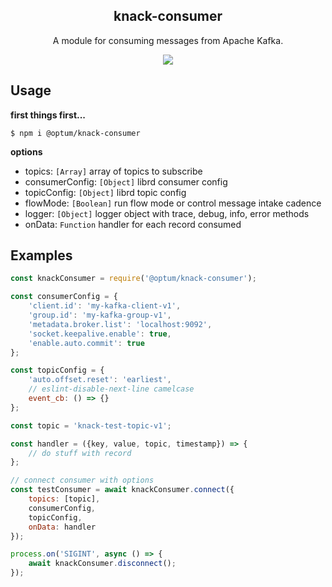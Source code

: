 <h2 align="center">
  knack-consumer
</h2>

<p align="center">
  A module for consuming messages from Apache Kafka.
</p>

<p align="center">
  <a href="https://github.com/xojs/xo"><img src="https://img.shields.io/badge/code_style-XO-5ed9c7.svg"></a>
</p>

## Usage

<b>first things first...</b>

```shell
$ npm i @optum/knack-consumer
```

<b>options</b>

- topics: `[Array]` array of topics to subscribe
- consumerConfig: `[Object]` librd consumer config
- topicConfig: `[Object]` librd topic config
- flowMode: `[Boolean]`  run flow mode or control message intake cadence
- logger: `[Object]`  logger object with trace, debug, info, error methods
- onData: `Function` handler for each record consumed

## Examples

```js
const knackConsumer = require('@optum/knack-consumer');

const consumerConfig = {
    'client.id': 'my-kafka-client-v1',
    'group.id': 'my-kafka-group-v1',
    'metadata.broker.list': 'localhost:9092',
    'socket.keepalive.enable': true,
    'enable.auto.commit': true
};

const topicConfig = {
    'auto.offset.reset': 'earliest',
    // eslint-disable-next-line camelcase
    event_cb: () => {}
};

const topic = 'knack-test-topic-v1';

const handler = ({key, value, topic, timestamp}) => {
    // do stuff with record
};

// connect consumer with options
const testConsumer = await knackConsumer.connect({
    topics: [topic],
    consumerConfig,
    topicConfig,
    onData: handler
});

process.on('SIGINT', async () => {
    await knackConsumer.disconnect();
});
```

